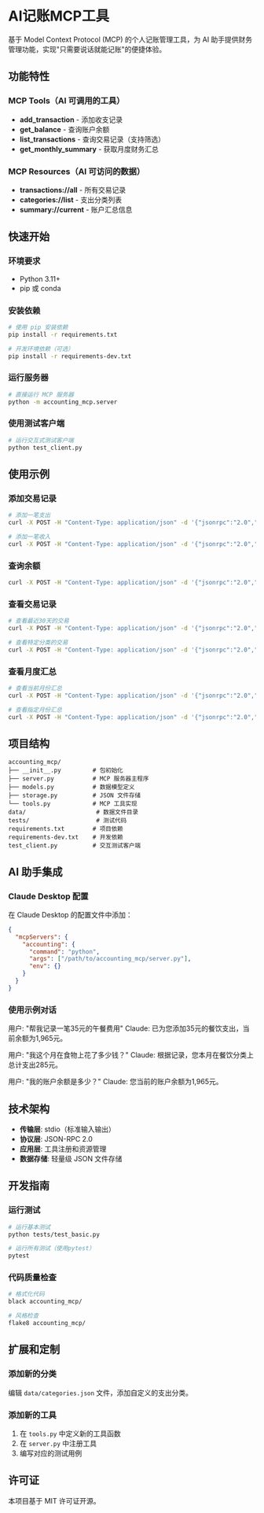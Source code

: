 # AI记账MCP工具

基于 Model Context Protocol (MCP) 的个人记账管理工具，为 AI 助手提供财务管理功能，实现"只需要说话就能记账"的便捷体验。

## 功能特性

### MCP Tools（AI 可调用的工具）

- **add_transaction** - 添加收支记录
- **get_balance** - 查询账户余额
- **list_transactions** - 查询交易记录（支持筛选）
- **get_monthly_summary** - 获取月度财务汇总

### MCP Resources（AI 可访问的数据）

- **transactions://all** - 所有交易记录
- **categories://list** - 支出分类列表
- **summary://current** - 账户汇总信息

## 快速开始

### 环境要求

- Python 3.11+
- pip 或 conda

### 安装依赖

```bash
# 使用 pip 安装依赖
pip install -r requirements.txt

# 开发环境依赖（可选）
pip install -r requirements-dev.txt
```

### 运行服务器

```bash
# 直接运行 MCP 服务器
python -m accounting_mcp.server
```

### 使用测试客户端

```bash
# 运行交互式测试客户端
python test_client.py
```

## 使用示例

### 添加交易记录

```bash
# 添加一笔支出
curl -X POST -H "Content-Type: application/json" -d '{"jsonrpc":"2.0","method":"add_transaction","params":{"amount":-50,"category":"food","description":"午餐"},"id":1}' http://localhost:8000

# 添加一笔收入
curl -X POST -H "Content-Type: application/json" -d '{"jsonrpc":"2.0","method":"add_transaction","params":{"amount":5000,"category":"salary","description":"月薪"},"id":2}' http://localhost:8000
```

### 查询余额

```bash
curl -X POST -H "Content-Type: application/json" -d '{"jsonrpc":"2.0","method":"get_balance","params":{},"id":3}' http://localhost:8000
```

### 查看交易记录

```bash
# 查看最近30天的交易
curl -X POST -H "Content-Type: application/json" -d '{"jsonrpc":"2.0","method":"list_transactions","params":{"days":30},"id":4}' http://localhost:8000

# 查看特定分类的交易
curl -X POST -H "Content-Type: application/json" -d '{"jsonrpc":"2.0","method":"list_transactions","params":{"category":"food"},"id":5}' http://localhost:8000
```

### 查看月度汇总

```bash
# 查看当前月份汇总
curl -X POST -H "Content-Type: application/json" -d '{"jsonrpc":"2.0","method":"get_monthly_summary","params":{},"id":6}' http://localhost:8000

# 查看指定月份汇总
curl -X POST -H "Content-Type: application/json" -d '{"jsonrpc":"2.0","method":"get_monthly_summary","params":{"year":2024,"month":1},"id":7}' http://localhost:8000
```

## 项目结构

```
accounting_mcp/
├── __init__.py         # 包初始化
├── server.py           # MCP 服务器主程序  
├── models.py           # 数据模型定义
├── storage.py          # JSON 文件存储
└── tools.py            # MCP 工具实现
data/                    # 数据文件目录
tests/                   # 测试代码
requirements.txt        # 项目依赖
requirements-dev.txt    # 开发依赖
test_client.py          # 交互测试客户端
```

## AI 助手集成

### Claude Desktop 配置

在 Claude Desktop 的配置文件中添加：

```json
{
  "mcpServers": {
    "accounting": {
      "command": "python",
      "args": ["/path/to/accounting_mcp/server.py"],
      "env": {}
    }
  }
}
```

### 使用示例对话

用户: "帮我记录一笔35元的午餐费用"
Claude: 已为您添加35元的餐饮支出，当前余额为1,965元。

用户: "我这个月在食物上花了多少钱？"
Claude: 根据记录，您本月在餐饮分类上总计支出285元。

用户: "我的账户余额是多少？"
Claude: 您当前的账户余额为1,965元。

## 技术架构

- **传输层**: stdio（标准输入输出）
- **协议层**: JSON-RPC 2.0
- **应用层**: 工具注册和资源管理
- **数据存储**: 轻量级 JSON 文件存储

## 开发指南

### 运行测试

```bash
# 运行基本测试
python tests/test_basic.py

# 运行所有测试（使用pytest）
pytest
```

### 代码质量检查

```bash
# 格式化代码
black accounting_mcp/

# 风格检查
flake8 accounting_mcp/
```

## 扩展和定制

### 添加新的分类

编辑 `data/categories.json` 文件，添加自定义的支出分类。

### 添加新的工具

1. 在 `tools.py` 中定义新的工具函数
2. 在 `server.py` 中注册工具
3. 编写对应的测试用例

## 许可证

本项目基于 MIT 许可证开源。